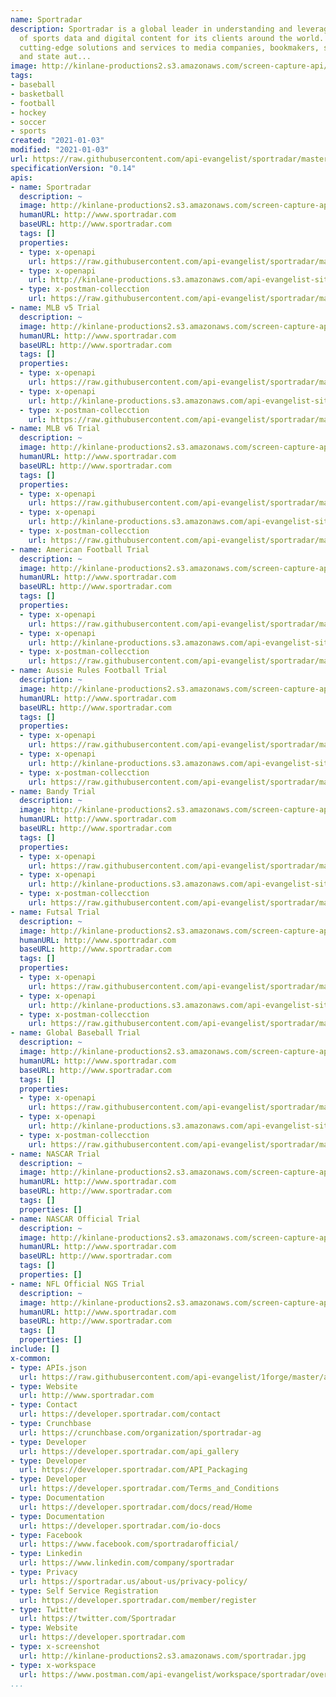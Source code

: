 ```yaml
---
name: Sportradar
description: Sportradar is a global leader in understanding and leveraging the power
  of sports data and digital content for its clients around the world. We provide
  cutting-edge solutions and services to media companies, bookmakers, sports federations
  and state aut...
image: http://kinlane-productions2.s3.amazonaws.com/screen-capture-api/28256-developer-sportradar-com.jpg
tags:
- baseball
- basketball
- football
- hockey
- soccer
- sports
created: "2021-01-03"
modified: "2021-01-03"
url: https://raw.githubusercontent.com/api-evangelist/sportradar/master/apis.json
specificationVersion: "0.14"
apis:
- name: Sportradar
  description: ~
  image: http://kinlane-productions2.s3.amazonaws.com/screen-capture-api/28256-developer-sportradar-com.jpg
  humanURL: http://www.sportradar.com
  baseURL: http://www.sportradar.com
  tags: []
  properties:
  - type: x-openapi
    url: https://raw.githubusercontent.com/api-evangelist/sportradar/master/sportradar-openapi.json
  - type: x-openapi
    url: http://kinlane-productions.s3.amazonaws.com/api-evangelist-site/company/openapis/sportradar.json
  - type: x-postman-collecction
    url: https://raw.githubusercontent.com/api-evangelist/sportradar/master/sportradar-postman-collection.json
- name: MLB v5 Trial
  description: ~
  image: http://kinlane-productions2.s3.amazonaws.com/screen-capture-api/28256-developer-sportradar-com.jpg
  humanURL: http://www.sportradar.com
  baseURL: http://www.sportradar.com
  tags: []
  properties:
  - type: x-openapi
    url: https://raw.githubusercontent.com/api-evangelist/sportradar/master/mlb-v5-trial-openapi.json
  - type: x-openapi
    url: http://kinlane-productions.s3.amazonaws.com/api-evangelist-site/company/openapis/mlb-v5-trial.json
  - type: x-postman-collecction
    url: https://raw.githubusercontent.com/api-evangelist/sportradar/master/mlb-v5-trial-postman-collection.json
- name: MLB v6 Trial
  description: ~
  image: http://kinlane-productions2.s3.amazonaws.com/screen-capture-api/28256-developer-sportradar-com.jpg
  humanURL: http://www.sportradar.com
  baseURL: http://www.sportradar.com
  tags: []
  properties:
  - type: x-openapi
    url: https://raw.githubusercontent.com/api-evangelist/sportradar/master/mlb-v6-trial-openapi.json
  - type: x-openapi
    url: http://kinlane-productions.s3.amazonaws.com/api-evangelist-site/company/openapis/mlb-v6-trial.json
  - type: x-postman-collecction
    url: https://raw.githubusercontent.com/api-evangelist/sportradar/master/mlb-v6-trial-postman-collection.json
- name: American Football Trial
  description: ~
  image: http://kinlane-productions2.s3.amazonaws.com/screen-capture-api/28256-developer-sportradar-com.jpg
  humanURL: http://www.sportradar.com
  baseURL: http://www.sportradar.com
  tags: []
  properties:
  - type: x-openapi
    url: https://raw.githubusercontent.com/api-evangelist/sportradar/master/american-football-trial-openapi.json
  - type: x-openapi
    url: http://kinlane-productions.s3.amazonaws.com/api-evangelist-site/company/openapis/american-football-trial.json
  - type: x-postman-collecction
    url: https://raw.githubusercontent.com/api-evangelist/sportradar/master/american-football-trial-postman-collection.json
- name: Aussie Rules Football Trial
  description: ~
  image: http://kinlane-productions2.s3.amazonaws.com/screen-capture-api/28256-developer-sportradar-com.jpg
  humanURL: http://www.sportradar.com
  baseURL: http://www.sportradar.com
  tags: []
  properties:
  - type: x-openapi
    url: https://raw.githubusercontent.com/api-evangelist/sportradar/master/aussie-rules-football-trial-openapi.json
  - type: x-openapi
    url: http://kinlane-productions.s3.amazonaws.com/api-evangelist-site/company/openapis/aussie-rules-football-trial.json
  - type: x-postman-collecction
    url: https://raw.githubusercontent.com/api-evangelist/sportradar/master/aussie-rules-football-trial-postman-collection.json
- name: Bandy Trial
  description: ~
  image: http://kinlane-productions2.s3.amazonaws.com/screen-capture-api/28256-developer-sportradar-com.jpg
  humanURL: http://www.sportradar.com
  baseURL: http://www.sportradar.com
  tags: []
  properties:
  - type: x-openapi
    url: https://raw.githubusercontent.com/api-evangelist/sportradar/master/bandy-trial-openapi.json
  - type: x-openapi
    url: http://kinlane-productions.s3.amazonaws.com/api-evangelist-site/company/openapis/bandy-trial.json
  - type: x-postman-collecction
    url: https://raw.githubusercontent.com/api-evangelist/sportradar/master/bandy-trial-postman-collection.json
- name: Futsal Trial
  description: ~
  image: http://kinlane-productions2.s3.amazonaws.com/screen-capture-api/28256-developer-sportradar-com.jpg
  humanURL: http://www.sportradar.com
  baseURL: http://www.sportradar.com
  tags: []
  properties:
  - type: x-openapi
    url: https://raw.githubusercontent.com/api-evangelist/sportradar/master/futsal-trial-openapi.json
  - type: x-openapi
    url: http://kinlane-productions.s3.amazonaws.com/api-evangelist-site/company/openapis/futsal-trial.json
  - type: x-postman-collecction
    url: https://raw.githubusercontent.com/api-evangelist/sportradar/master/futsal-trial-postman-collection.json
- name: Global Baseball Trial
  description: ~
  image: http://kinlane-productions2.s3.amazonaws.com/screen-capture-api/28256-developer-sportradar-com.jpg
  humanURL: http://www.sportradar.com
  baseURL: http://www.sportradar.com
  tags: []
  properties:
  - type: x-openapi
    url: https://raw.githubusercontent.com/api-evangelist/sportradar/master/global-baseball-trial-openapi.json
  - type: x-openapi
    url: http://kinlane-productions.s3.amazonaws.com/api-evangelist-site/company/openapis/global-baseball-trial.json
  - type: x-postman-collecction
    url: https://raw.githubusercontent.com/api-evangelist/sportradar/master/global-baseball-trial-postman-collection.json
- name: NASCAR Trial
  description: ~
  image: http://kinlane-productions2.s3.amazonaws.com/screen-capture-api/28256-developer-sportradar-com.jpg
  humanURL: http://www.sportradar.com
  baseURL: http://www.sportradar.com
  tags: []
  properties: []
- name: NASCAR Official Trial
  description: ~
  image: http://kinlane-productions2.s3.amazonaws.com/screen-capture-api/28256-developer-sportradar-com.jpg
  humanURL: http://www.sportradar.com
  baseURL: http://www.sportradar.com
  tags: []
  properties: []
- name: NFL Official NGS Trial
  description: ~
  image: http://kinlane-productions2.s3.amazonaws.com/screen-capture-api/28256-developer-sportradar-com.jpg
  humanURL: http://www.sportradar.com
  baseURL: http://www.sportradar.com
  tags: []
  properties: []
include: []
x-common:
- type: APIs.json
  url: https://raw.githubusercontent.com/api-evangelist/1forge/master/apis.json
- type: Website
  url: http://www.sportradar.com
- type: Contact
  url: https://developer.sportradar.com/contact
- type: Crunchbase
  url: https://crunchbase.com/organization/sportradar-ag
- type: Developer
  url: https://developer.sportradar.com/api_gallery
- type: Developer
  url: https://developer.sportradar.com/API_Packaging
- type: Developer
  url: https://developer.sportradar.com/Terms_and_Conditions
- type: Documentation
  url: https://developer.sportradar.com/docs/read/Home
- type: Documentation
  url: https://developer.sportradar.com/io-docs
- type: Facebook
  url: https://www.facebook.com/sportradarofficial/
- type: Linkedin
  url: https://www.linkedin.com/company/sportradar
- type: Privacy
  url: https://sportradar.us/about-us/privacy-policy/
- type: Self Service Registration
  url: https://developer.sportradar.com/member/register
- type: Twitter
  url: https://twitter.com/Sportradar
- type: Website
  url: https://developer.sportradar.com
- type: x-screenshot
  url: http://kinlane-productions2.s3.amazonaws.com/sportradar.jpg
- type: x-workspace
  url: https://www.postman.com/api-evangelist/workspace/sportradar/overview
...
```

